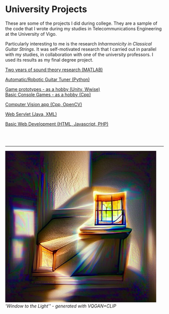 # University Projects

These are some of the projects I did during college. They are a sample of the code that I wrote during my studies in Telecommunications Engineering at the University of Vigo.

Particularly interesting to me is the research *Inharmonicity in Classical Guitar Strings*. It was self-motivated research that I carried out in parallel with my studies, in collaboration with one of the university professors. I used its results as my final degree project.

 [Two years of sound theory research (MATLAB)](https://github.com/ManuCanedo/UniProjects/tree/master/inarmonicity-guitar-strings-research)  
 
 [Automatic/Robotic Guitar Tuner (Python)](https://github.com/ManuCanedo/UniProjects/tree/master/guitar-auto-tuner)  
 
 [Game prototypes - as a hobby (Unity, Wwise)](https://github.com/ManuCanedo/UniProjects/tree/master/3d-games-unity)    
 [Basic Console Games - as a hobby (Cpp)](https://github.com/ManuCanedo/UniProjects/tree/master/making-simple-games)  

 [Computer Vision app (Cpp, OpenCV)](https://github.com/ManuCanedo/UniProjects/tree/master/webcam-id-segmenter)  

 [Web Servlet (Java, XML)](https://github.com/ManuCanedo/UniProjects/tree/master/servlet)  

 [Basic Web Development (HTML, Javascript, PHP)](https://github.com/ManuCanedo/UniProjects/tree/master/web-dev-fundamentals)  

<br><br><hr>
![window-to-the-light](media/window-to-the-light-ai.jpg?raw=true "'Window to the Light', generated with VQGAN+CLIP")
*'Window to the Light'' - generated with VQGAN+CLIP*
